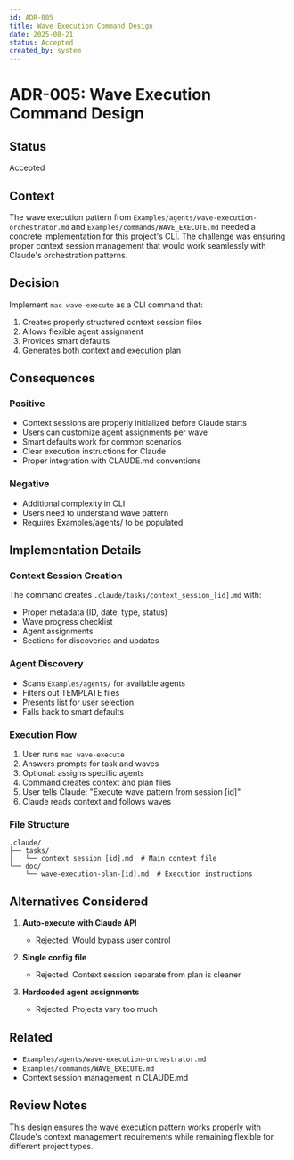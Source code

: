 ```yaml
---
id: ADR-005
title: Wave Execution Command Design
date: 2025-08-21
status: Accepted
created_by: system
---
```


# ADR-005: Wave Execution Command Design

## Status
Accepted

## Context
The wave execution pattern from `Examples/agents/wave-execution-orchestrator.md` and `Examples/commands/WAVE_EXECUTE.md` needed a concrete implementation for this project's CLI. The challenge was ensuring proper context session management that would work seamlessly with Claude's orchestration patterns.

## Decision
Implement `mac wave-execute` as a CLI command that:
1. Creates properly structured context session files
2. Allows flexible agent assignment
3. Provides smart defaults
4. Generates both context and execution plan

## Consequences

### Positive
- Context sessions are properly initialized before Claude starts
- Users can customize agent assignments per wave
- Smart defaults work for common scenarios
- Clear execution instructions for Claude
- Proper integration with CLAUDE.md conventions

### Negative
- Additional complexity in CLI
- Users need to understand wave pattern
- Requires Examples/agents/ to be populated

## Implementation Details

### Context Session Creation
The command creates `.claude/tasks/context_session_[id].md` with:
- Proper metadata (ID, date, type, status)
- Wave progress checklist
- Agent assignments
- Sections for discoveries and updates

### Agent Discovery
- Scans `Examples/agents/` for available agents
- Filters out TEMPLATE files
- Presents list for user selection
- Falls back to smart defaults

### Execution Flow
1. User runs `mac wave-execute`
2. Answers prompts for task and waves
3. Optional: assigns specific agents
4. Command creates context and plan files
5. User tells Claude: "Execute wave pattern from session [id]"
6. Claude reads context and follows waves

### File Structure
```
.claude/
├── tasks/
│   └── context_session_[id].md  # Main context file
└── doc/
    └── wave-execution-plan-[id].md  # Execution instructions
```

## Alternatives Considered

1. **Auto-execute with Claude API**
   - Rejected: Would bypass user control
   
2. **Single config file**
   - Rejected: Context session separate from plan is cleaner
   
3. **Hardcoded agent assignments**
   - Rejected: Projects vary too much

## Related
- `Examples/agents/wave-execution-orchestrator.md`
- `Examples/commands/WAVE_EXECUTE.md`
- Context session management in CLAUDE.md

## Review Notes
This design ensures the wave execution pattern works properly with Claude's context management requirements while remaining flexible for different project types.